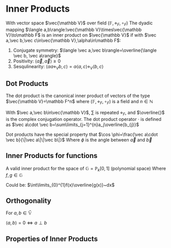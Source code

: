 # Inner Products

With vector space $\vec{\mathbb V}$ over field $(\mathbb F, \diamond_F, \circ_F)$
The dyadic mapping
$\langle a,b\rangle:\vec{\mathbb V}\times\vec{\mathbb V}\to\mathbb F$
is an inner product on $\vec{\mathbb V}$ if with $\vec a,\vec b,\vec c\in\vec{\mathbb V},\alpha\in\mathbb F$:
1. Conjugate symmetry: $\langle \vec a,\vec b\rangle=\overline{\langle \vec b, \vec a\rangle}$
2. Positivity: $\langle \vec a, \vec a\rangle\ge0$
3. Sesqulinearity: $\langle\alpha a\diamond_{V}b,c\rangle=\alpha\langle a,c\rangle\diamond_{V} \langle b, c\rangle$

## Dot Products

The dot product is the canonical inner product of vectors of the type $\vec{\mathbb V}=\mathbb F^n$ where $(\mathbb F, \diamond_F, \circ_F)$ is a field and $n\in\mathbb N$

With $\vec a,\vec b\in\vec{\mathbb V}$, $\sum$ is repeated $\diamond_F$, and $\overline{}$ is the complex conjugation operator.
The dot product operator $\cdot$ is defined as
$\vec a\cdot \vec b=\sum\limits_{j=1}^{n}a_j\overline{b_{j}}$

Dot products have the special property that
$\cos \phi=\frac{\vec a\cdot \vec b}{\|\vec a\|\|\vec b\|}$
Where $\phi$ is the angle between $\vec a$ and $\vec b$

## Inner Products for functions

A valid inner product for the space of $\mathbb G=\mathbb P_k[0,1]$ (polynomial space)
Where $f,g\in\mathbb G$

Could be:
$\int\limits_{0}^{1}f(x)\overline{g(x)}~dx$

## Orthogonality

For $a,b\in\mathbb{\vec V}$

$\langle a, b\rangle=0\iff a\perp b$

## Properties of Inner Products


